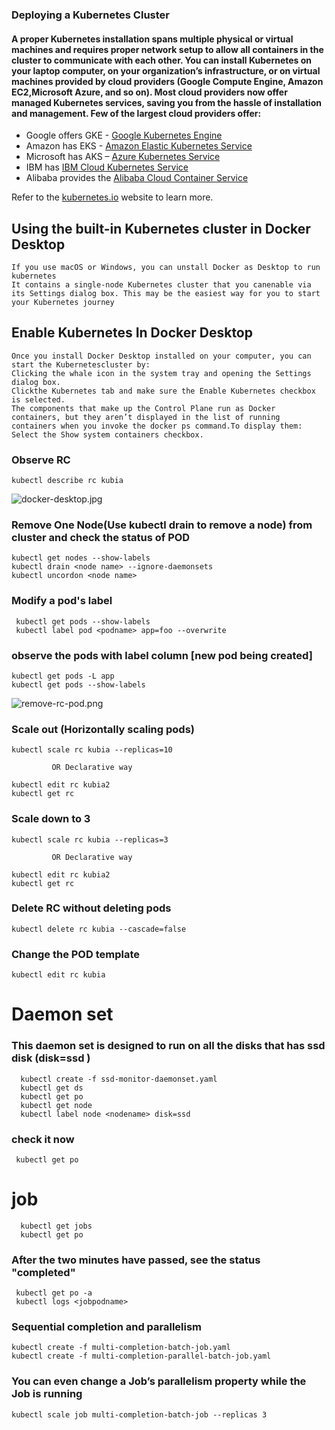### Deploying a Kubernetes Cluster

####  A proper Kubernetes installation spans multiple physical or virtual machines and requires proper network setup to allow all containers in the cluster to communicate with each other. You can install Kubernetes on your laptop computer, on your organization’s infrastructure, or on virtual machines provided by cloud providers (Google Compute Engine, Amazon EC2,Microsoft Azure, and so on). Most cloud providers now offer managed Kubernetes services, saving you from the hassle of installation and management. Few of the largest cloud providers offer:

- Google offers GKE - [Google Kubernetes Engine](https://cloud.google.com/kubernetes-engine)
- Amazon has EKS - [Amazon Elastic Kubernetes Service](https://aws.amazon.com/eks/)
- Microsoft has AKS – [Azure Kubernetes Service](https://azure.microsoft.com/en-us/services/kubernetes-service/)
- IBM has [IBM Cloud Kubernetes Service](https://www.ibm.com/nl-en/cloud/container-service)
- Alibaba provides the [Alibaba Cloud Container Service](https://www.alibabacloud.com/product/container-service)

Refer to the [kubernetes.io](https://kubernetes.io) website to learn more.

## Using the built-in Kubernetes cluster in Docker Desktop

    If you use macOS or Windows, you can unstall Docker as Desktop to run kubernetes
    It contains a single-node Kubernetes cluster that you canenable via its Settings dialog box. This may be the easiest way for you to start your Kubernetes journey

## Enable Kubernetes In Docker Desktop

    Once you install Docker Desktop installed on your computer, you can start the Kubernetescluster by:
    Clicking the whale icon in the system tray and opening the Settings dialog box.
    Clickthe Kubernetes tab and make sure the Enable Kubernetes checkbox is selected.
    The components that make up the Control Plane run as Docker containers, but they aren’t displayed in the list of running containers when you invoke the docker ps command.To display them: 
    Select the Show system containers checkbox.

 ### Observe RC

    kubectl describe rc kubia



![docker-desktop.jpg](https://github.com/shivamjhalabfiles/kubernetes-lab/blob/master/images/docker-desktop.jpg)

 ### Remove One Node(Use kubectl drain to remove a node) from cluster and check the status of POD

    kubectl get nodes --show-labels
    kubectl drain <node name> --ignore-daemonsets
    kubectl uncordon <node name>

 ### Modify a pod's label 
 
     kubectl get pods --show-labels
     kubectl label pod <podname> app=foo --overwrite
 
### observe the pods with label column [new pod being created]
  
    kubectl get pods -L app
    kubectl get pods --show-labels
  

  ![remove-rc-pod.png](https://github.com/shivamjhalabfiles/kubernetes-lab/blob/master/images/remove-rc-pod.png)


### Scale out (Horizontally scaling pods)

    kubectl scale rc kubia --replicas=10

             OR Declarative way

    kubectl edit rc kubia2
    kubectl get rc

### Scale down to 3

    kubectl scale rc kubia --replicas=3

             OR Declarative way

    kubectl edit rc kubia2
    kubectl get rc

### Delete RC without deleting pods 

    kubectl delete rc kubia --cascade=false

### Change the POD template

    kubectl edit rc kubia
   
 
# Daemon set
 
 ### This daemon set is designed to run on all the disks that has ssd disk (disk=ssd )
      kubectl create -f ssd-monitor-daemonset.yaml
      kubectl get ds
      kubectl get po
      kubectl get node
      kubectl label node <nodename> disk=ssd
 
 ### check it now 
     kubectl get po
  
# job
      kubectl get jobs
      kubectl get po

### After the two minutes have passed, see the status "completed"
     kubectl get po -a
     kubectl logs <jobpodname>

### Sequential completion and parallelism

    kubectl create -f multi-completion-batch-job.yaml
    kubectl create -f multi-completion-parallel-batch-job.yaml
### You can even change a Job’s parallelism property while the Job is running
    kubectl scale job multi-completion-batch-job --replicas 3
